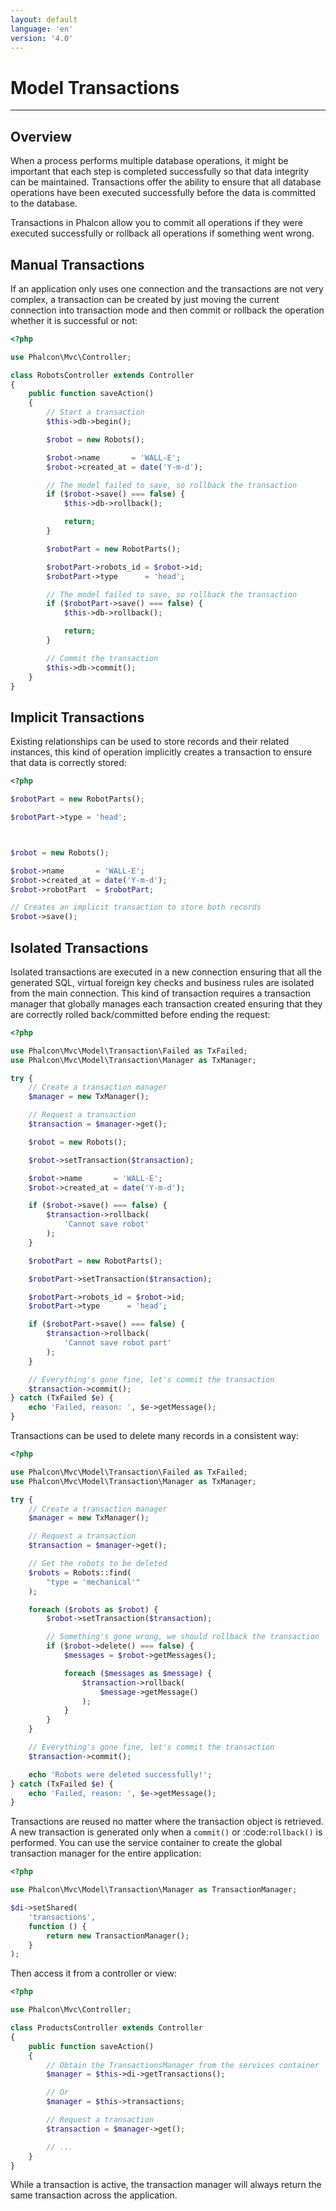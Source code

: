 ```yaml
---
layout: default
language: 'en'
version: '4.0'
---
```


# Model Transactions

* * *

## Overview

When a process performs multiple database operations, it might be important that each step is completed successfully so that data integrity can be maintained. Transactions offer the ability to ensure that all database operations have been executed successfully before the data is committed to the database.

Transactions in Phalcon allow you to commit all operations if they were executed successfully or rollback all operations if something went wrong.

## Manual Transactions

If an application only uses one connection and the transactions are not very complex, a transaction can be created by just moving the current connection into transaction mode and then commit or rollback the operation whether it is successful or not:

```php
<?php

use Phalcon\Mvc\Controller;

class RobotsController extends Controller
{
    public function saveAction()
    {
        // Start a transaction
        $this->db->begin();

        $robot = new Robots();

        $robot->name       = 'WALL-E';
        $robot->created_at = date('Y-m-d');

        // The model failed to save, so rollback the transaction
        if ($robot->save() === false) {
            $this->db->rollback();

            return;
        }

        $robotPart = new RobotParts();

        $robotPart->robots_id = $robot->id;
        $robotPart->type      = 'head';

        // The model failed to save, so rollback the transaction
        if ($robotPart->save() === false) {
            $this->db->rollback();

            return;
        }

        // Commit the transaction
        $this->db->commit();
    }
}
```

## Implicit Transactions

Existing relationships can be used to store records and their related instances, this kind of operation implicitly creates a transaction to ensure that data is correctly stored:

```php
<?php

$robotPart = new RobotParts();

$robotPart->type = 'head';



$robot = new Robots();

$robot->name       = 'WALL-E';
$robot->created_at = date('Y-m-d');
$robot->robotPart  = $robotPart;

// Creates an implicit transaction to store both records
$robot->save();
```

## Isolated Transactions

Isolated transactions are executed in a new connection ensuring that all the generated SQL, virtual foreign key checks and business rules are isolated from the main connection. This kind of transaction requires a transaction manager that globally manages each transaction created ensuring that they are correctly rolled back/committed before ending the request:

```php
<?php

use Phalcon\Mvc\Model\Transaction\Failed as TxFailed;
use Phalcon\Mvc\Model\Transaction\Manager as TxManager;

try {
    // Create a transaction manager
    $manager = new TxManager();

    // Request a transaction
    $transaction = $manager->get();

    $robot = new Robots();

    $robot->setTransaction($transaction);

    $robot->name       = 'WALL·E';
    $robot->created_at = date('Y-m-d');

    if ($robot->save() === false) {
        $transaction->rollback(
            'Cannot save robot'
        );
    }

    $robotPart = new RobotParts();

    $robotPart->setTransaction($transaction);

    $robotPart->robots_id = $robot->id;
    $robotPart->type      = 'head';

    if ($robotPart->save() === false) {
        $transaction->rollback(
            'Cannot save robot part'
        );
    }

    // Everything's gone fine, let's commit the transaction
    $transaction->commit();
} catch (TxFailed $e) {
    echo 'Failed, reason: ', $e->getMessage();
}
```

Transactions can be used to delete many records in a consistent way:

```php
<?php

use Phalcon\Mvc\Model\Transaction\Failed as TxFailed;
use Phalcon\Mvc\Model\Transaction\Manager as TxManager;

try {
    // Create a transaction manager
    $manager = new TxManager();

    // Request a transaction
    $transaction = $manager->get();

    // Get the robots to be deleted
    $robots = Robots::find(
        "type = 'mechanical'"
    );

    foreach ($robots as $robot) {
        $robot->setTransaction($transaction);

        // Something's gone wrong, we should rollback the transaction
        if ($robot->delete() === false) {
            $messages = $robot->getMessages();

            foreach ($messages as $message) {
                $transaction->rollback(
                    $message->getMessage()
                );
            }
        }
    }

    // Everything's gone fine, let's commit the transaction
    $transaction->commit();

    echo 'Robots were deleted successfully!';
} catch (TxFailed $e) {
    echo 'Failed, reason: ', $e->getMessage();
}
```

Transactions are reused no matter where the transaction object is retrieved. A new transaction is generated only when a `commit()` or :code:`rollback()` is performed. You can use the service container to create the global transaction manager for the entire application:

```php
<?php

use Phalcon\Mvc\Model\Transaction\Manager as TransactionManager;

$di->setShared(
    'transactions',
    function () {
        return new TransactionManager();
    }
);
```

Then access it from a controller or view:

```php
<?php

use Phalcon\Mvc\Controller;

class ProductsController extends Controller
{
    public function saveAction()
    {
        // Obtain the TransactionsManager from the services container
        $manager = $this->di->getTransactions();

        // Or
        $manager = $this->transactions;

        // Request a transaction
        $transaction = $manager->get();

        // ...
    }
}
```

While a transaction is active, the transaction manager will always return the same transaction across the application.